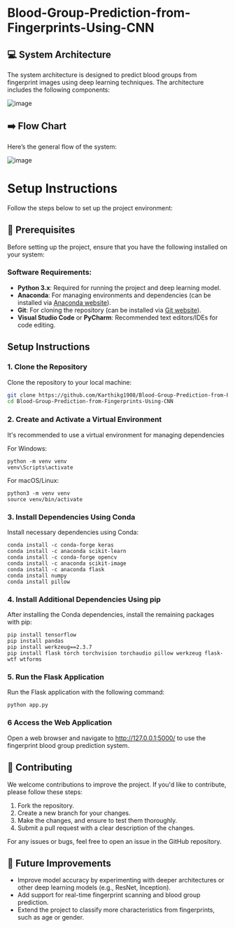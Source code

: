 # Blood-Group-Prediction-from-Fingerprints-Using-CNN
## :computer: System Architecture

The system architecture is designed to predict blood groups from fingerprint images using deep learning techniques. The architecture includes the following components:

![image](https://github.com/user-attachments/assets/bbaadca1-9d6c-4b6a-80fa-a07a1bbf399f)

## :arrow_right: Flow Chart

Here’s the general flow of the system:

![image](https://github.com/user-attachments/assets/53e6dbcb-c3ae-4a90-ba45-78e99c60f769)

# Setup Instructions
Follow the steps below to set up the project environment:

## :wrench: Prerequisites

Before setting up the project, ensure that you have the following installed on your system:

### Software Requirements:
- **Python 3.x**: Required for running the project and deep learning model.
- **Anaconda**: For managing environments and dependencies (can be installed via [Anaconda website](https://www.anaconda.com/products/individual)).
- **Git**: For cloning the repository (can be installed via [Git website](https://git-scm.com/downloads)).
- **Visual Studio Code** or **PyCharm**: Recommended text editors/IDEs for code editing.

## Setup Instructions

### 1. Clone the Repository
Clone the repository to your local machine:

```bash
git clone https://github.com/Karthikg1908/Blood-Group-Prediction-from-Fingerprints-Using-CNN.git
cd Blood-Group-Prediction-from-Fingerprints-Using-CNN
```

### 2. Create and Activate a Virtual Environment
It's recommended to use a virtual environment for managing dependencies

For Windows:
```
python -m venv venv
venv\Scripts\activate
```

For macOS/Linux:
```
python3 -m venv venv
source venv/bin/activate
```

### 3. Install Dependencies Using Conda
Install necessary dependencies using Conda:

```
conda install -c conda-forge keras
conda install -c anaconda scikit-learn
conda install -c conda-forge opencv
conda install -c anaconda scikit-image
conda install -c anaconda flask
conda install numpy
conda install pillow
```

### 4. Install Additional Dependencies Using pip
After installing the Conda dependencies, install the remaining packages with pip:

```
pip install tensorflow
pip install pandas
pip install werkzeug==2.3.7
pip install flask torch torchvision torchaudio pillow werkzeug flask-wtf wtforms
```

### 5. Run the Flask Application
Run the Flask application with the following command:

```
python app.py
```

### 6 Access the Web Application
Open a web browser and navigate to http://127.0.0.1:5000/ to use the fingerprint blood group prediction system.


## :handshake: Contributing

We welcome contributions to improve the project. If you'd like to contribute, please follow these steps:

1. Fork the repository.
2. Create a new branch for your changes.
3. Make the changes, and ensure to test them thoroughly.
4. Submit a pull request with a clear description of the changes.

For any issues or bugs, feel free to open an issue in the GitHub repository.


## :rocket: Future Improvements

- Improve model accuracy by experimenting with deeper architectures or other deep learning models (e.g., ResNet, Inception).
- Add support for real-time fingerprint scanning and blood group prediction.
- Extend the project to classify more characteristics from fingerprints, such as age or gender.


